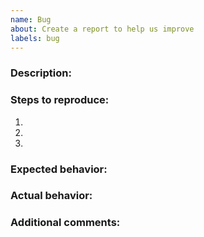 ```yaml
---
name: Bug
about: Create a report to help us improve
labels: bug
---
```


### Description:

<!-- Provide a clear and concise description of the bug. -->

### Steps to reproduce:

1. <!-- Navigate to '...' -->
2. <!-- Click on '....' -->
3. <!-- Repeat the necessary steps... -->

### Expected behavior:

<!-- Describe the expected outcome. -->

### Actual behavior:

<!-- Describe the actual outcome, including a screenshot/videos if applicable. -->

### Additional comments:

<!-- Include any additional comments or information relevant to the bug report. -->
